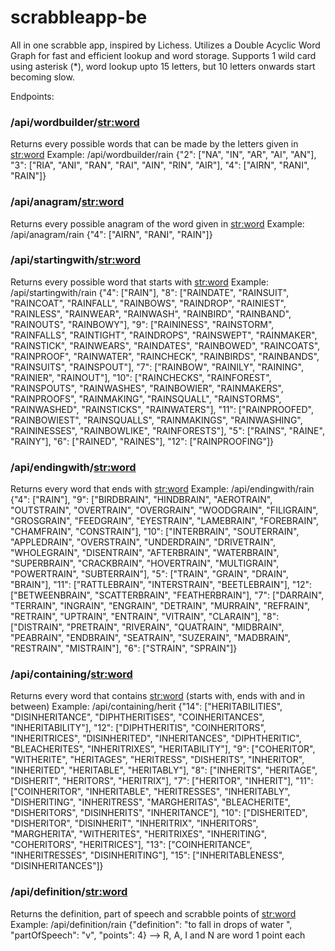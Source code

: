 # scrabbleapp-be
All in one scrabble app, inspired by Lichess.
Utilizes a Double Acyclic Word Graph for fast and efficient lookup and word storage. Supports 1 wild card using asterisk (\*), word lookup upto 15 letters, but 10 letters onwards start becoming slow.

Endpoints:
### /api/wordbuilder/<str:word>
Returns every possible words that can be made by the letters given in <str:word>
Example:
/api/wordbuilder/rain
{"2": ["NA", "IN", "AR", "AI", "AN"], "3": ["RIA", "ANI", "RAN", "RAI", "AIN", "RIN", "AIR"], "4": ["AIRN", "RANI", "RAIN"]}

### /api/anagram/<str:word>
Returns every possible anagram of the word given in <str:word>
Example:
/api/anagram/rain
{"4": ["AIRN", "RANI", "RAIN"]}

### /api/startingwith/<str:word>
Returns every possible word that starts with <str:word>
Example:
/api/startingwith/rain
{"4": ["RAIN"], "8": ["RAINDATE", "RAINSUIT", "RAINCOAT", "RAINFALL", "RAINBOWS", "RAINDROP", "RAINIEST", "RAINLESS", "RAINWEAR", "RAINWASH", "RAINBIRD", "RAINBAND", "RAINOUTS", "RAINBOWY"], "9": ["RAININESS", "RAINSTORM", "RAINFALLS", "RAINTIGHT", "RAINDROPS", "RAINSWEPT", "RAINMAKER", "RAINSTICK", "RAINWEARS", "RAINDATES", "RAINBOWED", "RAINCOATS", "RAINPROOF", "RAINWATER", "RAINCHECK", "RAINBIRDS", "RAINBANDS", "RAINSUITS", "RAINSPOUT"], "7": ["RAINBOW", "RAINILY", "RAINING", "RAINIER", "RAINOUT"], "10": ["RAINCHECKS", "RAINFOREST", "RAINSPOUTS", "RAINWASHES", "RAINBOWIER", "RAINMAKERS", "RAINPROOFS", "RAINMAKING", "RAINSQUALL", "RAINSTORMS", "RAINWASHED", "RAINSTICKS", "RAINWATERS"], "11": ["RAINPROOFED", "RAINBOWIEST", "RAINSQUALLS", "RAINMAKINGS", "RAINWASHING", "RAININESSES", "RAINBOWLIKE", "RAINFORESTS"], "5": ["RAINS", "RAINE", "RAINY"], "6": ["RAINED", "RAINES"], "12": ["RAINPROOFING"]}

### /api/endingwith/<str:word>
Returns every word that ends with <str:word>
Example:
/api/endingwith/rain
{"4": ["RAIN"], "9": ["BIRDBRAIN", "HINDBRAIN", "AEROTRAIN", "OUTSTRAIN", "OVERTRAIN", "OVERGRAIN", "WOODGRAIN", "FILIGRAIN", "GROSGRAIN", "FEEDGRAIN", "EYESTRAIN", "LAMEBRAIN", "FOREBRAIN", "CHAMFRAIN", "CONSTRAIN"], "10": ["INTERBRAIN", "SOUTERRAIN", "APPLEDRAIN", "OVERSTRAIN", "UNDERDRAIN", "DRIVETRAIN", "WHOLEGRAIN", "DISENTRAIN", "AFTERBRAIN", "WATERBRAIN", "SUPERBRAIN", "CRACKBRAIN", "HOVERTRAIN", "MULTIGRAIN", "POWERTRAIN", "SUBTERRAIN"], "5": ["TRAIN", "GRAIN", "DRAIN", "BRAIN"], "11": ["RATTLEBRAIN", "INTERSTRAIN", "BEETLEBRAIN"], "12": ["BETWEENBRAIN", "SCATTERBRAIN", "FEATHERBRAIN"], "7": ["DARRAIN", "TERRAIN", "INGRAIN", "ENGRAIN", "DETRAIN", "MURRAIN", "REFRAIN", "RETRAIN", "UPTRAIN", "ENTRAIN", "VITRAIN", "CLARAIN"], "8": ["DISTRAIN", "PRETRAIN", "RIVERAIN", "QUATRAIN", "MIDBRAIN", "PEABRAIN", "ENDBRAIN", "SEATRAIN", "SUZERAIN", "MADBRAIN", "RESTRAIN", "MISTRAIN"], "6": ["STRAIN", "SPRAIN"]}

### /api/containing/<str:word>
Returns every word that contains <str:word> (starts with, ends with and in between)
Example:
/api/containing/herit
{"14": ["HERITABILITIES", "DISINHERITANCE", "DIPHTHERITISES", "COINHERITANCES", "INHERITABILITY"], "12": ["DIPHTHERITIS", "COINHERITORS", "INHERITRICES", "DISINHERITED", "INHERITANCES", "DIPHTHERITIC", "BLEACHERITES", "INHERITRIXES", "HERITABILITY"], "9": ["COHERITOR", "WITHERITE", "HERITAGES", "HERITRESS", "DISHERITS", "INHERITOR", "INHERITED", "HERITABLE", "HERITABLY"], "8": ["INHERITS", "HERITAGE", "DISHERIT", "HERITORS", "HERITRIX"], "7": ["HERITOR", "INHERIT"], "11": ["COINHERITOR", "INHERITABLE", "HERITRESSES", "INHERITABLY", "DISHERITING", "INHERITRESS", "MARGHERITAS", "BLEACHERITE", "DISHERITORS", "DISINHERITS", "INHERITANCE"], "10": ["DISHERITED", "DISHERITOR", "DISINHERIT", "INHERITRIX", "INHERITORS", "MARGHERITA", "WITHERITES", "HERITRIXES", "INHERITING", "COHERITORS", "HERITRICES"], "13": ["COINHERITANCE", "INHERITRESSES", "DISINHERITING"], "15": ["INHERITABLENESS", "DISINHERITANCES"]}

### /api/definition/<str:word>
Returns the definition, part of speech and scrabble points of <str:word>
Example:
/api/definition/rain
{"definition": "to fall in drops of water ", "partOfSpeech": "v", "points": 4} --> R, A, I and N are word 1 point each
